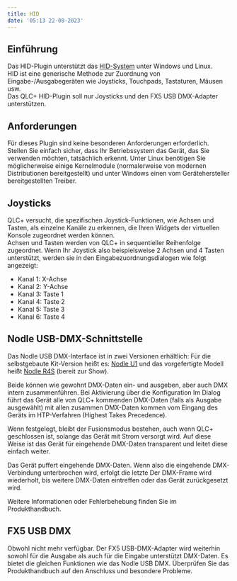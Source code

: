 ```yaml
---
title: HID
date: '05:13 22-08-2023'
---
```


Einführung
------------

Das HID-Plugin unterstützt das [HID-System](https://de.wikipedia.org/wiki/Human_Interface_Device) unter Windows und Linux.  
HID ist eine generische Methode zur Zuordnung von Eingabe-/Ausgabegeräten wie Joysticks, Touchpads, Tastaturen, Mäusen usw.  
Das QLC+ HID-Plugin soll nur Joysticks und den FX5 USB DMX-Adapter unterstützen.

Anforderungen
------------

Für dieses Plugin sind keine besonderen Anforderungen erforderlich. Stellen Sie einfach sicher, dass Ihr Betriebssystem das Gerät, das Sie verwenden möchten, tatsächlich erkennt. Unter Linux benötigen Sie möglicherweise einige Kernelmodule (normalerweise von modernen Distributionen bereitgestellt) und unter Windows einen vom Gerätehersteller bereitgestellten Treiber.

Joysticks
---------

QLC+ versucht, die spezifischen Joystick-Funktionen, wie Achsen und Tasten, als einzelne Kanäle zu erkennen, die Ihren Widgets der virtuellen Konsole zugeordnet werden können.  
Achsen und Tasten werden von QLC+ in sequentieller Reihenfolge zugeordnet. Wenn Ihr Joystick also beispielsweise 2 Achsen und 4 Tasten unterstützt, werden sie in den Eingabezuordnungsdialogen wie folgt angezeigt:  

* Kanal 1: X-Achse
* Kanal 2: Y-Achse
* Kanal 3: Taste 1
* Kanal 4: Taste 2
* Kanal 5: Taste 3
* Kanal 6: Taste 4

Nodle USB-DMX-Schnittstelle
---------

Das Nodle USB DMX-Interface ist in zwei Versionen erhältlich: Für die selbstgebaute Kit-Version heißt es:
[Nodle U1](https://www.dmxcontrol-projects.org/de/projekte/nodle-u1-interface.html) und das vorgefertigte Modell heißt [Nodle R4S](https://www.dmxcontrol-projects.org/de/projekte/nodle-r4s-interface.html) (bereit zur Show).

Beide können wie gewohnt DMX-Daten ein- und ausgeben, aber auch DMX intern zusammenführen. Bei Aktivierung über die Konfiguration
Im Dialog führt das Gerät alle von QLC+ kommenden DMX-Daten (falls als Ausgabe ausgewählt) mit allen zusammen
DMX-Daten kommen vom Eingang des Geräts im HTP-Verfahren (Highest Takes Precedence).

Wenn festgelegt, bleibt der Fusionsmodus bestehen, auch wenn QLC+ geschlossen ist, solange das Gerät mit Strom versorgt wird.
Auf diese Weise ist das Gerät für eingehende DMX-Daten transparent und leitet diese einfach weiter.

Das Gerät puffert eingehende DMX-Daten. Wenn also die eingehende DMX-Verbindung unterbrochen wird, erfolgt die letzte
Der DMX-Frame wird wiederholt, bis weitere DMX-Daten eintreffen oder das Gerät zurückgesetzt wird.

Weitere Informationen oder Fehlerbehebung finden Sie im Produkthandbuch.

FX5 USB DMX
-----------

Obwohl nicht mehr verfügbar. Der FX5 USB-DMX-Adapter wird weiterhin sowohl für die Ausgabe als auch für die Eingabe unterstützt
DMX-Daten. Es bietet die gleichen Funktionen wie das Nodle USB DMX. Überprüfen Sie das Produkthandbuch auf den Anschluss und besondere Probleme.